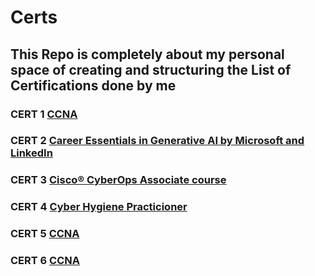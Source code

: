 # Certs
## This Repo is completely about my personal space of creating and structuring the List of Certifications done by me
### CERT 1 <a href="https://drive.google.com/file/d/16UrCdl1IL3aNsVv6vY1gQrbtVllWSHcl/view?usp=sharing">CCNA</a>
### CERT 2 <a href="https://drive.google.com/file/d/19hRs4ZcgnQXgDrSFPY2tbx-qG1mV9CU8/view?usp=sharing">Career Essentials in Generative AI by Microsoft and LinkedIn</a>
### CERT 3 <a href="https://drive.google.com/file/d/1W4bRDWv2Juzq9O4haIvRB4Y4p1MluY_m/view?usp=sharing">Cisco® CyberOps Associate course</a>
### CERT 4 <a href="https://drive.google.com/file/d/1s8IQ9akHSikKj4Ohl-5tu881PcWRHZbf/view?usp=sharing">Cyber Hygiene Practicioner</a>
### CERT 5 <a href="https://drive.google.com/file/d/16UrCdl1IL3aNsVv6vY1gQrbtVllWSHcl/view?usp=sharing">CCNA</a>
### CERT 6 <a href="https://drive.google.com/file/d/16UrCdl1IL3aNsVv6vY1gQrbtVllWSHcl/view?usp=sharing">CCNA</a>

